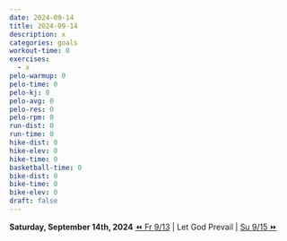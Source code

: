 ```yaml
---
date: 2024-09-14
title: 2024-09-14
description: x
categories: goals
workout-time: 0
exercises:
  - x
pelo-warmup: 0
pelo-time: 0
pelo-kj: 0
pelo-avg: 0
pelo-res: 0
pelo-rpm: 0
run-dist: 0
run-time: 0
hike-dist: 0
hike-elev: 0
hike-time: 0
basketball-time: 0
bike-dist: 0
bike-time: 0
bike-elev: 0
draft: false
---
```

**Saturday, September 14th, 2024**
[⏪ Fr 9/13](goals/2024-09-13) | Let God Prevail | [Su 9/15 ⏩](goals/2024-09-15)


